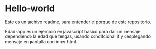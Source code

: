 # Hello-world
Este es un archivo readme, para entender el porque de este repositorio.

Edad-app es un ejercicio en javascript basico para dar un mensaje dependiendo la edad que tengas, usando  condifcional if y desplegando mensaje en pantalla con inner html.

